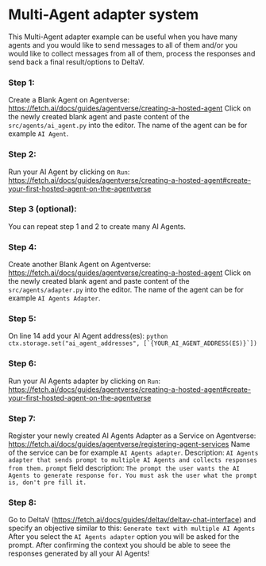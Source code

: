 #  Multi-Agent adapter system

This Multi-Agent adapter example can be useful when you have many agents and you would like to send messages to all of them and/or you would like to collect messages from all of them, process the responses and send back a final result/options to DeltaV.

### Step 1:
Create a Blank Agent on Agentverse:
https://fetch.ai/docs/guides/agentverse/creating-a-hosted-agent
Click on the newly created blank agent and paste content of the `src/agents/ai_agent.py` into the editor.
The name of the agent can be for example `AI Agent`.

### Step 2:
Run your AI Agent by clicking on `Run`:
https://fetch.ai/docs/guides/agentverse/creating-a-hosted-agent#create-your-first-hosted-agent-on-the-agentverse

### Step 3 (optional):
You can repeat step 1 and 2 to create many AI Agents.

### Step 4:
Create another Blank Agent on Agentverse:
https://fetch.ai/docs/guides/agentverse/creating-a-hosted-agent
Click on the newly created blank agent and paste content of the `src/agents/adapter.py` into the editor.
The name of the agent can be for example `AI Agents Adapter`.

### Step 5:
On line 14 add your AI Agent address(es):
    ```python
    ctx.storage.set("ai_agent_addresses", [`{YOUR_AI_AGENT_ADDRESS(ES)}`])
    ```
### Step 6:
Run your AI Agents adapter by clicking on `Run`:
https://fetch.ai/docs/guides/agentverse/creating-a-hosted-agent#create-your-first-hosted-agent-on-the-agentverse

### Step 7:
Register your newly created AI Agents Adapter as a Service on Agentverse:
https://fetch.ai/docs/guides/agentverse/registering-agent-services
Name of the service can be for example `AI Agents adapter`.
Description: `AI Agents adapter that sends prompt to multiple AI Agents and collects responses from them.`
`prompt` field description: `The prompt the user wants the AI Agents to generate response for. You must ask the user what the prompt is, don't pre fill it.`

### Step 8:
Go to DeltaV (https://fetch.ai/docs/guides/deltav/deltav-chat-interface)
and specify an objective similar to this: `Generate text with multiple AI Agents`
After you select the `AI Agents adapter` option you will be asked for the prompt.
After confirming the context you should be able to seee the responses generated by all your AI Agents!
